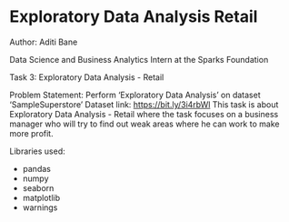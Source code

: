 # Exploratory Data Analysis Retail
Author: Aditi Bane

Data Science and Business Analytics Intern at the Sparks Foundation

Task 3: Exploratory Data Analysis - Retail

Problem Statement: Perform ‘Exploratory Data Analysis’ on dataset ‘SampleSuperstore’ 
Dataset link: https://bit.ly/3i4rbWl
This task is about Exploratory Data Analysis - Retail where the task focuses on a business manager who will try to find out weak areas where he can work to make more profit.

Libraries used:
* pandas
* numpy
* seaborn
* matplotlib
* warnings
